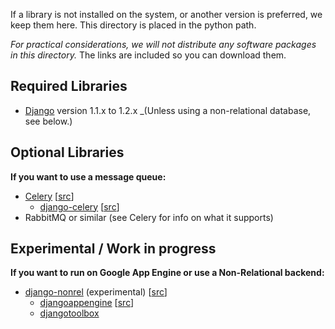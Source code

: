If a library is not installed on the system, or another version is preferred,
we keep them here. This directory is placed in the python path.

_For practical considerations, we will not distribute any software packages in
this directory._ The links are included so you can download them. 

Required Libraries
------------------
* [Django](http://www.djangoproject.com/) version 1.1.x to 1.2.x _(Unless using
  a non-relational database, see below.)

Optional Libraries
------------------
**If you want to use a message queue:**

* [Celery](http://celeryproject.org/) [[src](http://github.com/ask/celery)]
	* [django-celery](http://pypi.python.org/pypi/django-celery) 
	  [[src](http://github.com/ask/django-celery/)]
* RabbitMQ or similar (see Celery for info on what it supports)

Experimental / Work in progress
-------------------------------

**If you want to run on Google App Engine or use a Non-Relational backend:**

* [django-nonrel](http://www.allbuttonspressed.com/projects/django-nonrel) 
  (experimental) [[src](http://bitbucket.org/wkornewald/django-nonrel/src)]
	* [djangoappengine](http://www.allbuttonspressed.com/projects/djangoappengine)
	  [[src](http://bitbucket.org/wkornewald/djangoappengine/src)]
	* [djangotoolbox](http://bitbucket.org/wkornewald/djangotoolbox/src)

